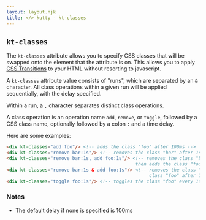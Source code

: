 ```yaml
---
layout: layout.njk
title: </> kutty - kt-classes
---
```


## `kt-classes`

The `kt-classes` attribute allows you to specify CSS classes that will be swapped onto the element that
the attribute is on.  This allows you to apply [CSS Transitions](https://developer.mozilla.org/en-US/docs/Web/CSS/CSS_Transitions/Using_CSS_transitions)
to your HTML without resorting to javascript.

A `kt-classes` attribute value consists of "runs", which are separated by an `&` character.  All
class operations within a given run will be applied sequentially, with the delay specified.

Within a run, a `,` character separates distinct class operations.

A class operation is an operation name `add`, `remove`, or `toggle`, followed by a CSS class name,
optionally followed by a colon `:` and a time delay.

Here are some examples:

```html
<div kt-classes="add foo"/> <!-- adds the class "foo" after 100ms -->
<div kt-classes="remove bar:1s"/> <!-- removes the class "bar" after 1s -->
<div kt-classes="remove bar:1s, add foo:1s"/> <!-- removes the class "bar" after 1s
                                               then adds the class "foo" 1s after that -->
<div kt-classes="remove bar:1s & add foo:1s"/> <!-- removes the class "bar" and adds 
                                                    class "foo" after 1s  -->
<div kt-classes="toggle foo:1s"/> <!-- toggles the class "foo" every 1s -->
```

### Notes

* The default delay if none is specified is 100ms
